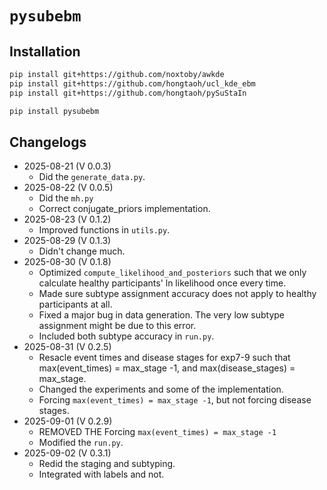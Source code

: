# `pysubebm`


## Installation

```bash
pip install git+https://github.com/noxtoby/awkde
pip install git+https://github.com/hongtaoh/ucl_kde_ebm
pip install git+https://github.com/hongtaoh/pySuStaIn
```


```bash
pip install pysubebm
```

## Changelogs

- 2025-08-21 (V 0.0.3)
    - Did the `generate_data.py`.
- 2025-08-22 (V 0.0.5)
    - Did the `mh.py`
    - Correct conjugate_priors implementation.
- 2025-08-23 (V 0.1.2)
    - Improved functions in `utils.py`.
- 2025-08-29 (V 0.1.3)
    - Didn't change much. 
- 2025-08-30 (V 0.1.8)
    - Optimized `compute_likelihood_and_posteriors` such that we only calculate healthy participants' ln likelihood once every time. 
    - Made sure subtype assignment accuracy does not apply to healthy participants at all. 
    - Fixed a major bug in data generation. The very low subtype assignment might be due to this error.
    - Included both subtype accuracy in `run.py`. 
- 2025-08-31 (V 0.2.5)
    - Resacle event times and disease stages for exp7-9 such that max(event_times) = max_stage -1, and max(disease_stages) = max_stage. 
    - Changed the experiments and some of the implementation. 
    - Forcing `max(event_times) = max_stage -1`, but not forcing disease stages. 
- 2025-09-01 (V 0.2.9)
    - REMOVED THE Forcing `max(event_times) = max_stage -1`
    - Modified the `run.py`.
- 2025-09-02 (V 0.3.1)
    - Redid the staging and subtyping. 
    - Integrated with labels and not. 